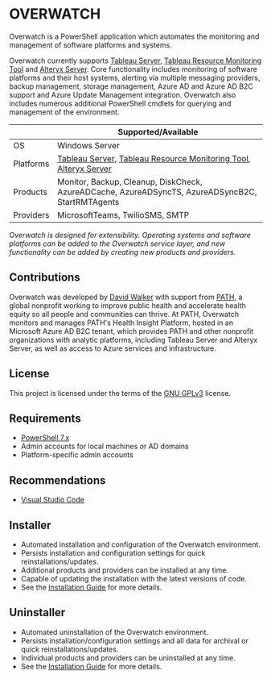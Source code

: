 # OVERWATCH
Overwatch is a PowerShell application which automates the monitoring and management of software platforms and systems. 

Overwatch currently supports [Tableau Server][], [Tableau Resource Monitoring Tool][] and [Alteryx Server][]. Core functionality includes monitoring of software platforms and their host systems, alerting via multiple messaging providers, backup management, storage management, Azure AD and Azure AD B2C support and Azure Update Management integration. Overwatch also includes numerous additional PowerShell cmdlets for querying and management of the environment.

|  | Supported/Available
|-|-
| OS | Windows Server
| Platforms | [Tableau Server][], [Tableau Resource Monitoring Tool][], [Alteryx Server][]
| Products | Monitor, Backup, Cleanup, DiskCheck, AzureADCache, AzureADSyncTS, AzureADSyncB2C, StartRMTAgents
| Providers | MicrosoftTeams, TwilioSMS, SMTP

_Overwatch is designed for extensibility.  Operating systems and software platforms can be added to the Overwatch service layer, and new functionality can be added by creating new products and providers._

## Contributions

Overwatch was developed by [David Walker][] with support from [PATH][], a global nonprofit working to improve public health and accelerate health equity so all people and communities can thrive.  At PATH, Overwatch monitors and manages PATH's Health Insight Platform, hosted in an Microsoft Azure AD B2C tenant, which provides PATH and other nonprofit organizations with analytic platforms, including Tableau Server and Alteryx Server, as well as access to Azure services and infrastructure.

## License

This project is licensed under the terms of the [GNU GPLv3][] license.

## Requirements

- [PowerShell 7.x][]
- Admin accounts for local machines or AD domains
- Platform-specific admin accounts

## Recommendations

- [Visual Studio Code][]

## Installer

- Automated installation and configuration of the Overwatch environment.
- Persists installation and configuration settings for quick reinstallations/updates.
- Additional products and providers can be installed at any time.
- Capable of updating the installation with the latest versions of code.
- See the [Installation Guide][] for more details.

## Uninstaller

- Automated uninstallation of the Overwatch environment.
- Persists installation/configuration settings and all data for archival or quick reinstallations/updates.
- Individual products and providers can be uninstalled at any time.
- See the [Installation Guide][] for more details.
    
[Overwatch on Github]: https://github.com/dwalker3rd/Overwatch
[Microsoft Teams webhook]: https://docs.microsoft.com/en-us/microsoftteams/platform/webhooks-and-connectors/how-to/add-incoming-webhook
[PowerShell 7.x]: https://github.com/PowerShell/PowerShell
[Visual Studio Code]: https://code.visualstudio.com/
[Tableau Server]: https://www.tableau.com/
[Tableau Resource Monitoring Tool]: https://help.tableau.com/current/server/en-us/rmt-intro.htm
[Alteryx Server]: https://www.alteryx.com/
[Microsoft Teams]: https://www.microsoft.com/en-us/microsoft-365/microsoft-teams/group-chat-software
[Twilio SMS]: https://www.twilio.com/sms
[Windows Server]: https://www.microsoft.com/en-us/windows-server
[PATH]: https://path.org
[David Walker]: https://www.linkedin.com/in/dwalker3rd/
[GNU GPLv3]: https://github.com/dwalker3rd/Overwatch/blob/main/LICENSE
[Installation Guide]: https://github.com/dwalker3rd/Overwatch/blob/main/docs/install.md
